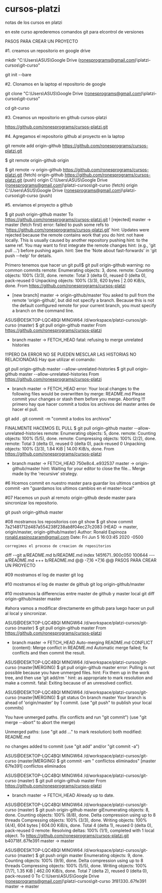 # cursos-platzi
notas de los cursos en platzi

en este curso aprederemos comandos git para elcontrol de versiones

PASOS PARA CREAR UN PROYECTO

#1. creamos un repositorio en google drive

mkdir "C:\Users\ASUS\Google Drive (ronesprograms@gmail.com)\platzi-cursos\git-curso"

git init --bare


#2. Clonamos en la laptop el repositorio de google

git clone "C:\Users\ASUS\Google Drive (ronesprograms@gmail.com)\platzi-cursos\git-curso"

cd git-curso


#3. Creamos un repositorio en github cursos-platzi

https://github.com/ronesprograms/cursos-platzi.git


#4. Agregamos el repositorio github al proyecto en la laptop

git remote add origin-github https://github.com/ronesprograms/cursos-platzi.git

$ git remote
origin-github
origin

$ git remote -v
origin-github   https://github.com/ronesprograms/cursos-platzi.git (fetch)
origin-github   https://github.com/ronesprograms/cursos-platzi.git (push)
origin  C:\Users\ASUS\Google Drive (ronesprograms@gmail.com)\platzi-cursos\git-curso (fetch)
origin  C:\Users\ASUS\Google Drive (ronesprograms@gmail.com)\platzi-cursos\git-curso (push)

#5. enviamos el proyecto a github

$ git push origin-github master
To https://github.com/ronesprograms/cursos-platzi.git
 ! [rejected]        master -> master (fetch first)
error: failed to push some refs to 'https://github.com/ronesprograms/cursos-platzi.git'
hint: Updates were rejected because the remote contains work that you do
hint: not have locally. This is usually caused by another repository pushing
hint: to the same ref. You may want to first integrate the remote changes
hint: (e.g., 'git pull ...') before pushing again.
hint: See the 'Note about fast-forwards' in 'git push --help' for details.

Primero tenemos que hacer un git pull$ git pull origin-github
warning: no common commits
remote: Enumerating objects: 3, done.
remote: Counting objects: 100% (3/3), done.
remote: Total 3 (delta 0), reused 0 (delta 0), pack-reused 0
Unpacking objects: 100% (3/3), 620 bytes | 2.00 KiB/s, done.
From https://github.com/ronesprograms/cursos-platzi
 * [new branch]      master     -> origin-github/master
You asked to pull from the remote 'origin-github', but did not specify
a branch. Because this is not the default configured remote
for your current branch, you must specify a branch on the command line.

ASUS@DESKTOP-LQC4BQI MINGW64 /d/workspace/platzi-cursos/git-curso (master)
$  git pull origin-github master
From https://github.com/ronesprograms/cursos-platzi
 * branch            master     -> FETCH_HEAD
fatal: refusing to merge unrelated histories

!!!PERO DA ERROR NO SE PUEDEN MESCLAR LAS HISTORIAS NO RELACIONADAS
Hay que utilizar el comando:

git pull origin-github master --allow-unrelated-histories
$ git pull origin-github master --allow-unrelated-histories
From https://github.com/ronesprograms/cursos-platzi
 * branch            master     -> FETCH_HEAD
error: Your local changes to the following files would be overwritten by merge:
        README.md
Please commit your changes or stash them before you merge.
Aborting
!!! primero hay que hacer commit a todos los archivos del master antes de hacer el pull.

git add .
git commit -m "commit a todos los archivos"

FINALMENTE HACEMOS EL PULL
$ git pull origin-github master --allow-unrelated-histories
remote: Enumerating objects: 5, done.
remote: Counting objects: 100% (5/5), done.
remote: Compressing objects: 100% (2/2), done.
remote: Total 3 (delta 0), reused 0 (delta 0), pack-reused 0
Unpacking objects: 100% (3/3), 1.84 KiB | 14.00 KiB/s, done.
From https://github.com/ronesprograms/cursos-platzi
 * branch            master     -> FETCH_HEAD
   750e8c4..e932537  master     -> origin-github/master
hint: Waiting for your editor to close the file...
Merge made by the 'recursive' strategy.


#6 Hcemos commit en nuestro master para guardar los ultimos cambios
 git commit -am "guardamos los ultimos cambios en el master-local"


#07 Hacemos un push al remoto origin-github desde master para sincronizar los repositorio.

git push origin-github master



#08 mostramos los repositorios con git show
$ git show
commit 7a21481712d487a554238f238ab8f04ec27c2083 (HEAD -> master, origin/master, origin-github/master)
Author: Ronald Espinoza <ronald.espinozaram@gmail.com>
Date:   Fri Jun 5 16:03:45 2020 -0500

    corregimos el proceso de creacion de repositorios

diff --git a/README.md b/README.md
index 145f671..900c050 100644
--- a/README.md
+++ b/README.md
@@ -7,16 +7,16 @@ PASOS PARA CREAR UN PROYECTO

#09 mostramos el log de master
git log

#10 mostramos el log de master de github
git log origin-github/master


#10 mostramos la differencias entre master de github y master local
git diff origin-github/master master

#ahora vamos a modificar directamente en github para luego hacer un pull al local y sincronizar.


ASUS@DESKTOP-LQC4BQI MINGW64 /d/workspace/platzi-cursos/git-curso (master)
$ git pull origin-github master
From https://github.com/ronesprograms/cursos-platzi
 * branch            master     -> FETCH_HEAD
Auto-merging README.md
CONFLICT (content): Merge conflict in README.md
Automatic merge failed; fix conflicts and then commit the result.

ASUS@DESKTOP-LQC4BQI MINGW64 /d/workspace/platzi-cursos/git-curso (master|MERGING)
$ git pull origin-github master
error: Pulling is not possible because you have unmerged files.
hint: Fix them up in the work tree, and then use 'git add/rm <file>'
hint: as appropriate to mark resolution and make a commit.
fatal: Exiting because of an unresolved conflict.

ASUS@DESKTOP-LQC4BQI MINGW64 /d/workspace/platzi-cursos/git-curso (master|MERGING)
$ git status
On branch master
Your branch is ahead of 'origin/master' by 1 commit.
  (use "git push" to publish your local commits)

You have unmerged paths.
  (fix conflicts and run "git commit")
  (use "git merge --abort" to abort the merge)

Unmerged paths:
  (use "git add <file>..." to mark resolution)
        both modified:   README.md

no changes added to commit (use "git add" and/or "git commit -a")

ASUS@DESKTOP-LQC4BQI MINGW64 /d/workspace/platzi-cursos/git-curso (master|MERGING)
$ git commit -am " conflictos eliminados"
[master 67fe391]  conflictos eliminados

ASUS@DESKTOP-LQC4BQI MINGW64 /d/workspace/platzi-cursos/git-curso (master)
$ git pull origin-github master
From https://github.com/ronesprograms/cursos-platzi
 * branch            master     -> FETCH_HEAD
Already up to date.

ASUS@DESKTOP-LQC4BQI MINGW64 /d/workspace/platzi-cursos/git-curso (master)
$ git push origin-github master
giEnumerating objects: 8, done.
Counting objects: 100% (8/8), done.
Delta compression using up to 8 threads
Compressing objects: 100% (3/3), done.
Writing objects: 100% (4/4), 604 bytes | 604.00 KiB/s, done.
Total 4 (delta 1), reused 0 (delta 0), pack-reused 0
remote: Resolving deltas: 100% (1/1), completed with 1 local object.
To https://github.com/ronesprograms/cursos-platzi.git
   b40718f..67fe391  master -> master

ASUS@DESKTOP-LQC4BQI MINGW64 /d/workspace/platzi-cursos/git-curso (master)
$ git push origin master
Enumerating objects: 9, done.
Counting objects: 100% (9/9), done.
Delta compression using up to 8 threads
Compressing objects: 100% (5/5), done.
Writing objects: 100% (7/7), 1.35 KiB | 462.00 KiB/s, done.
Total 7 (delta 2), reused 0 (delta 0), pack-reused 0
To C:\Users\ASUS\Google Drive (ronesprograms@gmail.com)\platzi-cursos\git-curso
   3f81330..67fe391  master -> master






